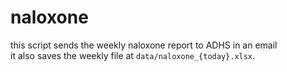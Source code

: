 # naloxone
this script sends the weekly naloxone report to ADHS in an email  
it also saves the weekly file at `data/naloxone_{today}.xlsx`.
